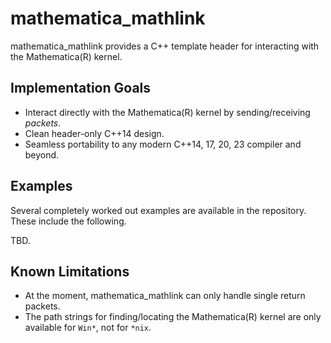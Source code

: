 mathematica_mathlink
==================

mathematica_mathlink provides a C++ template header for interacting with the Mathematica(R) kernel.

## Implementation Goals

  - Interact directly with the Mathematica(R) kernel by sending/receiving _packets_.
  - Clean header-only C++14 design.
  - Seamless portability to any modern C++14, 17, 20, 23 compiler and beyond.

## Examples

Several completely worked out examples are available in the repository.
These include the following.

TBD.

## Known Limitations

  - At the moment, mathematica_mathlink can only handle single return packets.
  - The path strings for finding/locating the Mathematica(R) kernel are only available for `Win*`, not for `*nix`.

